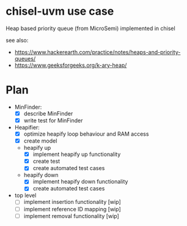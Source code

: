 # chisel-uvm use case
Heap based priority queue (from MicroSemi) implemented in chisel

see also:
* https://www.hackerearth.com/practice/notes/heaps-and-priority-queues/
* https://www.geeksforgeeks.org/k-ary-heap/

# Plan

 * MinFinder:
    - [x] describe MinFinder
    - [x] write test for MinFinder
 * Heapifier:
    - [x] optimize heapify loop behaviour and RAM access
    - [x] create model
    - heapify up
        - [x] implement heapify up functionality
        - [x] create test
        - [x] create automated test cases
    - heapify down
        - [x] implement heapify down functionality
        - [x] create automated test cases
 * top level
    - [ ] implement insertion functionality [wip]
    - [ ] implement reference ID mapping [wip]
    - [ ] implement removal functionality [wip]
